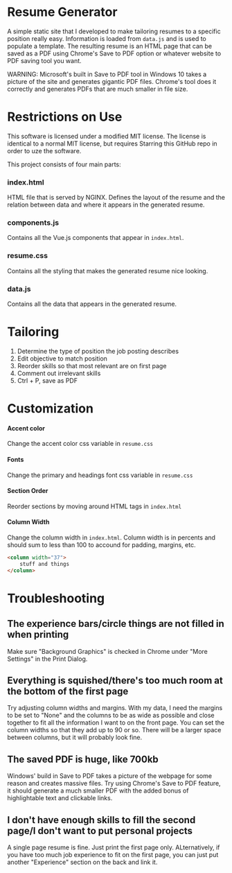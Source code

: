 # Resume Generator
A simple static site that I developed to make tailoring resumes to a specific position really easy.  Information is loaded from `data.js` and is used to populate a template.  The resulting resume is an HTML page that can be saved as a PDF using Chrome's Save to PDF option or whatever website to PDF saving tool you want.  

WARNING: Microsoft's built in Save to PDF tool in Windows 10 takes a picture of the site and generates gigantic PDF files.  Chrome's tool does it correctly and generates PDFs that are much smaller in file size.

# Restrictions on Use
This software is licensed under a modified MIT license.  The license is identical to a normal MIT license, but requires Starring this GitHub repo in order to uze the software.

This project consists of four main parts:

### index.html
HTML file that is served by NGINX.  Defines the layout of the resume and the relation between data and where it appears in the generated resume.

### components.js
Contains all the Vue.js components that appear in `index.html`.

### resume.css
Contains all the styling that makes the generated resume nice looking.

### data.js
Contains all the data that appears in the generated resume.


# Tailoring
1. Determine the type of position the job posting describes
2. Edit objective to match position
3. Reorder skills so that most relevant are on first page
4. Comment out irrelevant skills
5. Ctrl + P, save as PDF


# Customization

#### Accent color
Change the accent color css variable in `resume.css`


#### Fonts
Change the primary and headings font css variable in `resume.css`


#### Section Order
Reorder sections by moving around HTML tags in `index.html`


#### Column Width
Change the column width in `index.html`.  Column width is in percents and should sum to less than 100 to accound for padding, margins, etc.
```html
<column width="37">
    stuff and things
</column>
```

# Troubleshooting

## The experience bars/circle things are not filled in when printing
Make sure "Background Graphics" is checked in Chrome under "More Settings" in the Print Dialog.

## Everything is squished/there's too much room at the bottom of the first page
Try adjusting column widths and margins.  With my data, I need the margins to be set to "None" and the columns to be as wide as possible and close together to fit all the information I want to on the front page.  You can set the column widths so that they add up to 90 or so.  There will be a larger space between columns, but it will probably look fine.

## The saved PDF is huge, like 700kb
Windows' build in Save to PDF takes a picture of the webpage for some reason and creates massive files.  Try using Chrome's Save to PDF feature, it should generate a much smaller PDF with the added bonus of highlightable text and clickable links.

## I don't have enough skills to fill the second page/I don't want to put personal projects
A single page resume is fine.  Just print the first page only.  ALternatively, if you have too much job experience to fit on the first page, you can just put another "Experience" section on the back and link it.

